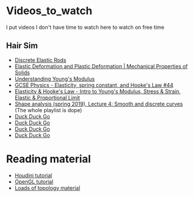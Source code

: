 # Videos_to_watch
I put videos I don't have time to watch here to watch on free time

## Hair Sim
- [Discrete Elastic Rods](https://www.youtube.com/watch?v=MBYBV8EAis0)
- [Elastic Deformation and Plastic Deformation | Mechanical Properties of Solids](https://www.youtube.com/watch?v=YKpvYF0hVDE)
- [Understanding Young's Modulus](https://www.youtube.com/watch?v=DLE-ieOVFjI)
- [GCSE Physics - Elasticity, spring constant, and Hooke's Law #44](https://www.youtube.com/watch?v=FAHOI32oAns)
- [Elasticity & Hooke's Law - Intro to Young's Modulus, Stress & Strain, Elastic & Proportional Limit](https://www.youtube.com/watch?v=HALbtyDUjp0)
- [Shape analysis (spring 2019), Lecture 4: Smooth and discrete curves](https://www.youtube.com/watch?v=gYdz94G87zc&list=PLQ3UicqQtfNsUZt04_dLP6vbYaxQbPCWQ&index=5) (The whole playlist is dope)
- [Duck Duck Go](https://duckduckgo.com)
- [Duck Duck Go](https://duckduckgo.com)
- [Duck Duck Go](https://duckduckgo.com)
- [Duck Duck Go](https://duckduckgo.com)

# Reading material
- [Houdini tutorial](https://www.sidefx.com/docs/houdini/fluid/dopversussop.html#:~:text=SOP%20stands%20for%20Surface%20OPerator,are%20used%20to%20construct%20simulations.)
- [OpenGL tutorial](https://learnopengl.com/Getting-started/OpenGL)
- [Loads of topology material](https://jasoncantarella.com/downloads/)
